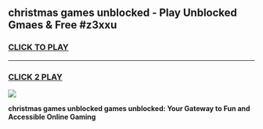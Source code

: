 
## christmas games unblocked - Play Unblocked Gmaes & Free #z3xxu
<h3>
<a href="https://news.freeplayer.one?title=christmas_games_unblocked&ref=03M">CLICK TO PLAY</a></h3>
<hr>

<h3>
<a href="https://news.freeplayer.one?title=christmas_games_unblocked&ref=03M">CLICK 2 PLAY</a>
  
</h3>

<a href="https://news.freeplayer.one?title=christmas_games_unblocked&ref=03M"><img src="https://clearcache.store/games.png"></a>


**christmas games unblocked games unblocked: Your Gateway to Fun and Accessible Online Gaming**
